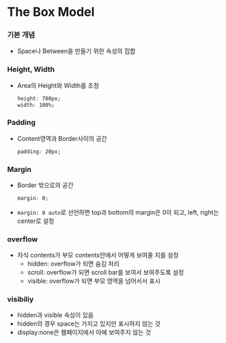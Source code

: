 # The Box Model
### 기본 개념
- Space나 Between을 만들기 위한 속성의 집합

### Height, Width
- Area의 Height와 Width를 조정
    ```css
    height: 700px;
    width: 100%;
    ```

### Padding
- Content영역과 Border사이의 공간
    ```css
    padding: 20px;
    ```

### Margin
- Border 밖으로의 공간
    ```css
    margin: 0;
    ```
- `margin: 0 auto`로 선언하면 top과 bottom의 margin은 0이 되고, left, right는 center로 설정

### overflow
- 자식 contents가 부모 contents안에서 어떻게 보여줄 지를 설정
   - hidden: overflow가 되면 숨김 처리
   - scroll: overflow가 되면 scroll bar를 보여서 보여주도록 설정
   - visible: overflow가 되면 부모 영역을 넘어서서 표시

### visibiliy
- hidden과 visible 속성이 있음
- hidden의 경우 space는 가지고 있지만 표시하지 않는 것
- display:none은 웹페이지에서 아예 보여주지 않는 것 

